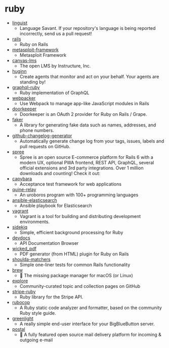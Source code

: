 # ruby
- [linguist](https://github.com/github/linguist)
  - Language Savant. If your repository's language is being reported incorrectly, send us a pull request!
- [rails](https://github.com/rails/rails)
  - Ruby on Rails
- [metasploit-framework](https://github.com/rapid7/metasploit-framework)
  - Metasploit Framework
- [canvas-lms](https://github.com/instructure/canvas-lms)
  - The open LMS by Instructure, Inc.
- [huginn](https://github.com/huginn/huginn)
  - Create agents that monitor and act on your behalf. Your agents are standing by!
- [graphql-ruby](https://github.com/rmosolgo/graphql-ruby)
  - Ruby implementation of GraphQL
- [webpacker](https://github.com/rails/webpacker)
  - Use Webpack to manage app-like JavaScript modules in Rails
- [doorkeeper](https://github.com/doorkeeper-gem/doorkeeper)
  - Doorkeeper is an OAuth 2 provider for Ruby on Rails / Grape.
- [faker](https://github.com/faker-ruby/faker)
  - A library for generating fake data such as names, addresses, and phone numbers.
- [github-changelog-generator](https://github.com/github-changelog-generator/github-changelog-generator)
  - Automatically generate change log from your tags, issues, labels and pull requests on GitHub.
- [spree](https://github.com/spree/spree)
  - Spree is an open source E-commerce platform for Rails 6 with a modern UX, optional PWA frontend, REST API, GraphQL, several official extensions and 3rd party integrations. Over 1 million downloads and counting! Check it out:
- [capybara](https://github.com/teamcapybara/capybara)
  - Acceptance test framework for web applications
- [quine-relay](https://github.com/mame/quine-relay)
  - An uroboros program with 100+ programming languages
- [ansible-elasticsearch](https://github.com/elastic/ansible-elasticsearch)
  - Ansible playbook for Elasticsearch
- [vagrant](https://github.com/hashicorp/vagrant)
  - Vagrant is a tool for building and distributing development environments.
- [sidekiq](https://github.com/mperham/sidekiq)
  - Simple, efficient background processing for Ruby
- [devdocs](https://github.com/freeCodeCamp/devdocs)
  - API Documentation Browser
- [wicked_pdf](https://github.com/mileszs/wicked_pdf)
  - PDF generator (from HTML) plugin for Ruby on Rails
- [shoulda-matchers](https://github.com/thoughtbot/shoulda-matchers)
  - Simple one-liner tests for common Rails functionality
- [brew](https://github.com/Homebrew/brew)
  - 🍺 The missing package manager for macOS (or Linux)
- [explore](https://github.com/github/explore)
  - Community-curated topic and collection pages on GitHub
- [stripe-ruby](https://github.com/stripe/stripe-ruby)
  - Ruby library for the Stripe API.
- [rubocop](https://github.com/rubocop-hq/rubocop)
  - A Ruby static code analyzer and formatter, based on the community Ruby style guide.
- [greenlight](https://github.com/bigbluebutton/greenlight)
  - A really simple end-user interface for your BigBlueButton server.
- [postal](https://github.com/postalhq/postal)
  - 📨 A fully featured open source mail delivery platform for incoming & outgoing e-mail
